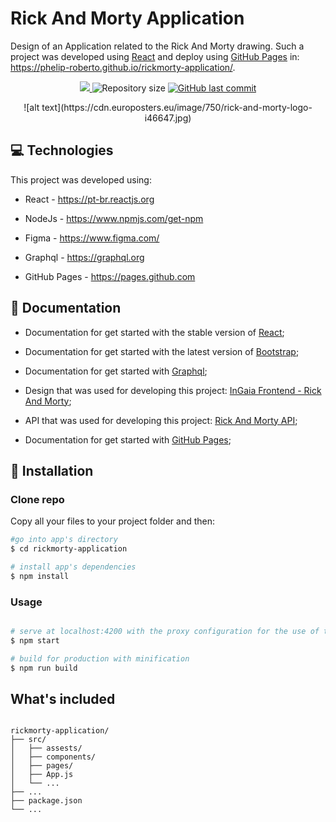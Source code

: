 # Rick And Morty Application

Design of an Application related to the Rick And Morty drawing. Such a project was developed using [React](https://pt-br.reactjs.org) and deploy using [GitHub Pages](https://pages.github.com) in: https://phelip-roberto.github.io/rickmorty-application/.

<p align="center">	
   <a href="https://www.linkedin.com/in/phelip-roberto">
      <img src="https://img.shields.io/badge/LinkedIn-0077B5?style=for-the-badge&logo=linkedin&logoColor=white"/>
   </a>
  <img alt="Repository size" src="https://img.shields.io/github/repo-size/phelip-roberto/rickmorty-application?color=FB250">

  <a href="https://github.com/phelip-roberto/rickmorty-application/commits/main">
    <img alt="GitHub last commit" src="https://img.shields.io/github/last-commit/phelip-roberto/rickmorty-application?color=FB250">
  </a> 
</p>

<p align="center">
   ![alt text](https://cdn.europosters.eu/image/750/rick-and-morty-logo-i46647.jpg)
</p>

## :computer: Technologies

This project was developed using:

* React - https://pt-br.reactjs.org

* NodeJs - https://www.npmjs.com/get-npm

* Figma - https://www.figma.com/

* Graphql - https://graphql.org

* GitHub Pages - https://pages.github.com

## :book: Documentation

* Documentation for get started with the stable version of [React](https://pt-br.reactjs.org/docs/getting-started.html);

* Documentation for get started with the latest version of [Bootstrap](https://getbootstrap.com/docs/4.3/getting-started/introduction/);

* Documentation for get started with [Graphql](https://graphql.org/learn/);

* Design that was used for developing this project: [InGaia Frontend - Rick And Morty](https://www.figma.com/file/PTsl4gp2OOoEXuddyEx6GH/Frontend-Test---Rick-and-Morty);

* API that was used for developing this project: [Rick And Morty API](https://rickandmortyapi.com/graphql);

* Documentation for get started with [GitHub Pages](https://docs.github.com/en/pages);

## :construction_worker: Installation

### Clone repo

Copy all your files to your project folder and then:

``` bash
#go into app's directory
$ cd rickmorty-application

# install app's dependencies
$ npm install
```
### Usage

``` bash

# serve at localhost:4200 with the proxy configuration for the use of the services
$ npm start

# build for production with minification
$ npm run build

```

## What's included

```

rickmorty-application/
├── src/
│   ├── assests/
│   ├── components/
│   ├── pages/
│   ├── App.js
│   └── ...
├── ...
├── package.json
└── ...
```
